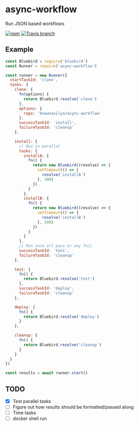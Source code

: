 # async-workflow

Run JSON based workflows

[![npm](https://img.shields.io/npm/v/async-workflow.svg?maxAge=2592000?style=flat-square)](http://npmjs.com/package/async-workflow)
[![Travis branch](https://img.shields.io/travis/knownasilya/async-workflow/master.svg?maxAge=2592000?style=flat-square)](https://travis-ci.org/knownasilya/async-workflow)

## Example

```js
const Bluebird = require('bluebird')
const Runner = require('async-workflow')

const runner = new Runner({
  startTaskId: 'clone',
  tasks: {
    clone: {
      fn(options) {
        return Bluebird.resolve('clone')
      },
      options: {
        repo: 'knownasilya/async-workflow'
      },
      successTaskId: 'install',
      failureTaskId: 'cleanup'
    },

    install: {
      // Run in parallel
      tasks: {
        installA: {
          fn() {
            return new Bluebird((resolve) => {
              setTimeout(() => {
                resolve('installA')
              }, 300)
            })
          }
        },
        installB: {
          fn() {
            return new Bluebird((resolve) => {
              setTimeout(() => {
                resolve('installB')
              }, 100)
            })
          }
        }
      },
      // Run once all pass or any fail
      successTaskId: 'test',
      failureTaskId: 'cleanup'
    },

    test: {
      fn() {
        return Bluebird.resolve('test')
      },
      successTaskId: 'deploy',
      failureTaskId: 'cleanup'
    },

    deploy: {
      fn() {
        return Bluebird.resolve('deploy')
      }
    },

    cleanup: {
      fn() {
        return Bluebird.resolve('cleanup')
      }
    }
  }
})

const results = await runner.start()
```

## TODO

- [x] Test parallel tasks
- [ ] Figure out how results should be formatted/passed along
- [ ] Time tasks
- [ ] docker shell run
